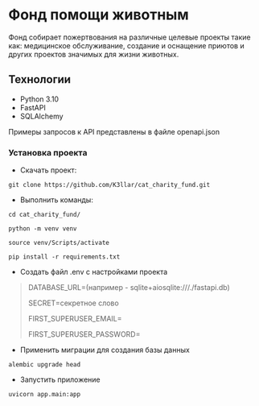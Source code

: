 # Фонд помощи животным

Фонд собирает пожертвования на различные целевые проекты такие как: медицинское обслуживание, создание и оснащение приютов и других проектов значимых для жизни животных.


## Технологии

- Python 3.10
- FastAPI
- SQLAlchemy

Примеры запросов к API представлены в файле openapi.json

### Установка проекта

- Скачать проект:

`git clone https://github.com/K3llar/cat_charity_fund.git`

- Выполнить команды:

`cd cat_charity_fund/`

`python -m venv venv`

`source venv/Scripts/activate`

`pip install -r requirements.txt`

- Создать файл .env с настройками проекта

>DATABASE_URL=(например - sqlite+aiosqlite:///./fastapi.db)
>
>SECRET=секретное слово
>
>FIRST_SUPERUSER_EMAIL=
>
>FIRST_SUPERUSER_PASSWORD=

- Применить миграции для создания базы данных

`alembic upgrade head`

- Запустить приложение

`uvicorn app.main:app`
